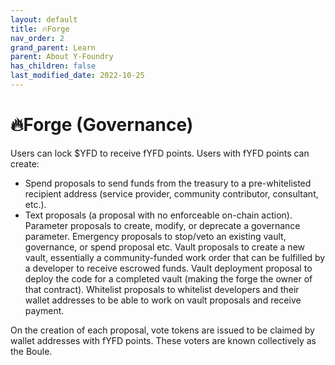 ```yaml
---
layout: default
title: 🔥Forge
nav_order: 2
grand_parent: Learn
parent: About Y-Foundry
has_children: false
last_modified_date: 2022-10-25
---
```


# 🔥Forge (Governance)


Users can lock $YFD to receive fYFD points.
Users with fYFD points can create:


* Spend proposals to send funds from the treasury to a pre-whitelisted recipient address (service provider, community contributor, consultant, etc.).
* Text proposals (a proposal with no enforceable on-chain action).
Parameter proposals to create, modify, or deprecate a governance parameter.
Emergency proposals to stop/veto an existing vault, governance, or spend proposal etc.
Vault proposals to create a new vault, essentially a community-funded work order that can be fulfilled by a developer to receive escrowed funds.
Vault deployment proposal to deploy the code for a completed vault (making the forge the owner of that contract).
Whitelist proposals to whitelist developers and their wallet addresses to be able to work on vault proposals and receive payment.


On the creation of each proposal, vote tokens are issued to be claimed by wallet addresses with fYFD points. These voters are known collectively as the Boule.